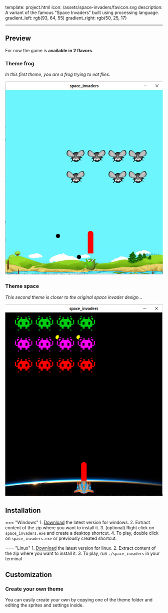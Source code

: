 template: project.html
icon: /assets/space-invaders/favicon.svg
description: A variant of the famous "Space Invaders" built using processing language.
gradient_left: rgb(93, 64, 55)
gradient_right: rgb(50, 25, 17)

---

## Preview

For now the game is **available in 2 flavors**. 

### Theme frog

*In this first theme, you are a frog trying to eat flies.*

![preview_theme_frog](/assets/space-invaders/preview_theme_frog.png)

### Theme space

*This second theme is closer to the original space invader design...*

![preview_theme_space](/assets/space-invaders/preview_theme_space.png)

## Installation

=== "Windows"
    1. [Download](https://github.com/ENSSAT/space-invader/releases/) the latest version for windows.
    2. Extract content of the zip where you want to install it.
    3. (optional) Right click on `space_invaders.exe` and create a desktop shortcut.
    4. To play, double click on `space_invaders.exe` or previously created shortcut.

=== "Linux"
    1. [Download](https://github.com/ENSSAT/space-invader/releases/) the latest version for linux.
    2. Extract content of the zip where you want to install it.
    3. To play, run `./space_invaders` in your terminal


## Customization

### Create your own theme

You can easily create your own by copying one of the theme folder and editing the sprites and settings inside.
